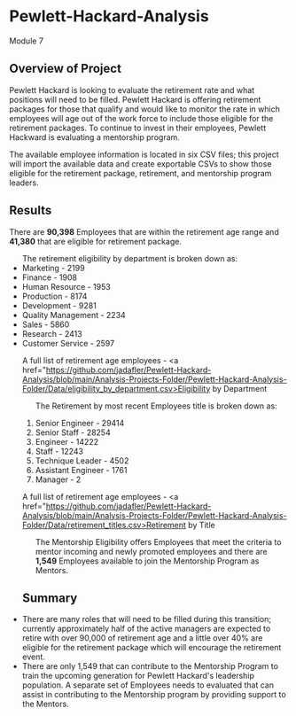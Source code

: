 # Pewlett-Hackard-Analysis
Module 7

## Overview of Project

Pewlett Hackard is looking to evaluate the retirement rate and what positions will need to be filled. Pewlett Hackard is offering retirement packages for those that qualify and would like to monitor the rate in which employees will age out of the work force to include those eligible for the retirement packages. To continue to invest in their employees, Pewlett Hackward is evaluating a mentorship program. 

The available employee information is located in six CSV files; this project will import the available data and create exportable CSVs to show those eligible for the retirement package, retirement, and mentorship program leaders.

## Results

There are <b>90,398</b> Employees that are within the retirement age range and <b>41,380</b> that are eligible for retirement package.

<ul> The retirement eligibility by department is broken down as:
<li> Marketing - 2199 </li>
<li> Finance - 1908 </li>
<li> Human Resource - 1953 </li>
<li> Production -  8174 </li>
<li> Development - 9281 </li>
<li> Quality Management - 2234 </li>
<li> Sales - 5860 </li>
<li> Research - 2413 </li>
<li> Customer Service - 2597 </li>

A full list of retirement age employees - <a href="https://github.com/jadafler/Pewlett-Hackard-Analysis/blob/main/Analysis-Projects-Folder/Pewlett-Hackard-Analysis-Folder/Data/eligibility_by_department.csv>Eligibility by Department</a>

<ul> The Retirement by most recent Employees title is broken down as:</ul>

1. Senior Engineer - 29414 
2. Senior Staff - 28254
3. Engineer - 14222 
4. Staff - 12243
5. Technique Leader - 4502 
6. Assistant Engineer - 1761 
7. Manager - 2 


A full list of retirement age employees - <a href="https://github.com/jadafler/Pewlett-Hackard-Analysis/blob/main/Analysis-Projects-Folder/Pewlett-Hackard-Analysis-Folder/Data/retirement_titles.csv>Retirement by Title</a>

<ul> The Mentorship Eligibility offers Employees that meet the criteria to mentor incoming and newly promoted employees and there are <b>1,549</b> Employees available to join the Mentorship Program as Mentors. </ul>

## Summary

<li> There are many roles that will need to be filled during this transition; currently approximately half of the active managers are expected to retire with over 90,000 of retirement age and a little over 40% are eligible for the retirement package which will encourage the retirement event. </li>

<li> There are only 1,549 that can contribute to the Mentorship Program to train the upcoming generation for Pewlett Hackard's leadership population. A separate set of Employees needs to evaluated that can assist in contributing to the Mentorship program by providing support to the Mentors. </li>

